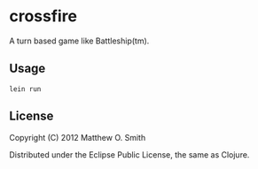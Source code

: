 # crossfire

A turn based game like Battleship(tm).

## Usage

`lein run`

## License

Copyright (C) 2012 Matthew O. Smith

Distributed under the Eclipse Public License, the same as Clojure.
